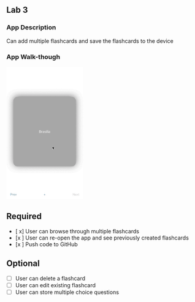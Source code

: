 
## Lab 3

### App Description
Can add multiple flashcards and save the flashcards to the device

### App Walk-though
<img src="https://github.com/AndrewK020/Flashcards/blob/master/FlashcardLab3.gif" width=200><br>



## Required
- [ x] User can browse through multiple flashcards
- [x ] User can re-open the app and see previously created flashcards
- [x ] Push code to GitHub
## Optional
- [ ] User can delete a flashcard
- [ ] User can edit existing flashcard
- [ ] User can store multiple choice questions
